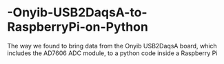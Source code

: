 # -Onyib-USB2DaqsA-to-RaspberryPi-on-Python
The way we found to bring data from the Onyib USB2DaqsA board, which includes the AD7606 ADC module, to a python code inside a Raspberry Pi
